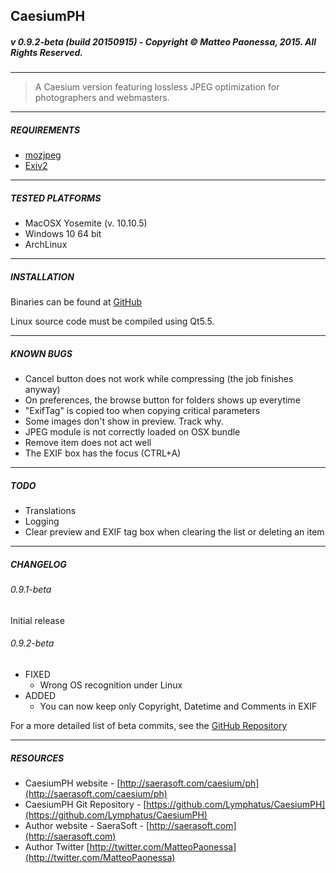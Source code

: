 ## CaesiumPH
##### v 0.9.2-beta (build 20150915) - Copyright &copy; Matteo Paonessa, 2015. All Rights Reserved.

----------

> A Caesium version featuring lossless JPEG optimization for photographers and webmasters.

----------

##### REQUIREMENTS
* [mozjpeg](https://github.com/mozilla/mozjpeg)
* [Exiv2](http://www.exiv2.org/)

----------

##### TESTED PLATFORMS
* MacOSX Yosemite (v. 10.10.5)
* Windows 10 64 bit
* ArchLinux

----------

##### INSTALLATION
Binaries can be found at [GitHub](https://github.com/Lymphatus/CaesiumPH/releases/latest)

Linux source code must be compiled using Qt5.5.

----------

##### KNOWN BUGS
- Cancel button does not work while compressing (the job finishes anyway)
- On preferences, the browse button for folders shows up everytime
- "ExifTag" is copied too when copying critical parameters
- Some images don't show in preview. Track why.
- JPEG module is not correctly loaded on OSX bundle
- Remove item does not act well
- The EXIF box has the focus (CTRL+A)

----------

##### TODO
- Translations
- Logging
- Clear preview and EXIF tag box when clearing the list or deleting an item

----------

##### CHANGELOG

###### 0.9.1-beta
Initial release

###### 0.9.2-beta
* FIXED
    * Wrong OS recognition under Linux
* ADDED
    * You can now keep only Copyright, Datetime and Comments in EXIF

For a more detailed list of beta commits, see the [GitHub Repository](https://github.com/Lymphatus/CaesiumPH)

----------

##### RESOURCES
* CaesiumPH website - [http://saerasoft.com/caesium/ph](http://saerasoft.com/caesium/ph)
* CaesiumPH Git Repository - [https://github.com/Lymphatus/CaesiumPH](https://github.com/Lymphatus/CaesiumPH)
* Author website - SaeraSoft - [http://saerasoft.com](http://saerasoft.com)
* Author Twitter [http://twitter.com/MatteoPaonessa](http://twitter.com/MatteoPaonessa)
